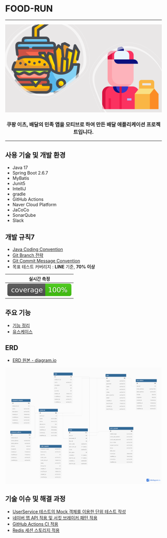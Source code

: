 # FOOD-RUN

---

<div align="center">

![image1](title.png)

### 쿠팡 이츠, 배달의 민족 앱을 모티브로 하여 만든 배달 애플리케이션 프로젝트입니다.

</div>

---

## 사용 기술 및 개발 환경

- Java 17
- Spring Boot 2.6.7
- MyBatis
- Junit5
- IntelliJ
- gradle
- GitHub Actions
- Naver Cloud Platform
- JaCoCo
- SonarQube
- Slack


## 개발 규칙7

- [Java Coding Convention](https://github.com/f-lab-edu/food-run/wiki/3.Convention#java-coding-convention)
- [Git Branch 전략](https://github.com/f-lab-edu/food-run/wiki/3.Convention#git-branch-%EC%A0%84%EB%9E%B5)
- [Git Commit Message Convention](https://github.com/f-lab-edu/food-run/wiki/3.Convention#commit-message-convention)
- 목표 테스트 커버리지 : **LINE** 기준, **70% 이상**

|                 실시간 측정                 |      
|:--------------------------------------:|
| ![coverage](.github/badges/jacoco.svg) |

## 주요 기능

- [기능 정리](https://github.com/f-lab-edu/food-run/wiki/1.Home#2-%EA%B8%B0%EB%8A%A5-%EC%86%8C%EA%B0%9C)
- [유스케이스](https://github.com/f-lab-edu/food-run/wiki/2.Use-Case)

## ERD

- [ERD 원본 - diagram.io](https://dbdiagram.io/d/627e692a7f945876b61451b4)

![](ERD.png)

## 기술 이슈 및 해결 과정

- [UserService 테스트의 Mock 객체를 이용한 단위 테스트 작성](https://velog.io/@dailyzett/%EB%8B%A8%EC%9C%84-%ED%85%8C%EC%8A%A4%ED%8A%B8)
- [네이버 맵 API 적용 및 서킷 브레이커 패턴 적용](https://github.com/f-lab-edu/food-run/pull/27)
- [GitHub Actions CI 적용](https://github.com/f-lab-edu/food-run/pull/19)
- [Redis 세션 스토리지 적용](https://github.com/f-lab-edu/food-run/pull/32)
